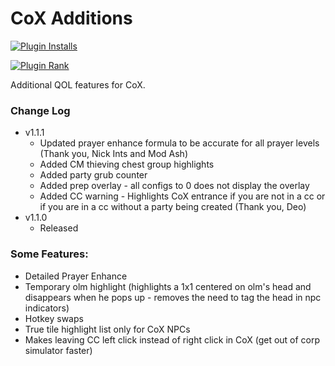 # CoX Additions

[![Plugin Installs](https://img.shields.io/endpoint?url=https://i.pluginhub.info/shields/installs/plugin/cox-qol)](https://runelite.net/plugin-hub/TheStonedTurtle) 

[![Plugin Rank](http://img.shields.io/endpoint?url=https://i.pluginhub.info/shields/rank/plugin/cox-qol)](https://runelite.net/plugin-hub)

Additional QOL features for CoX.

### Change Log
+ v1.1.1 
  + Updated prayer enhance formula to be accurate for all prayer levels (Thank you, Nick Ints and Mod Ash)
  + Added CM thieving chest group highlights
  + Added party grub counter
  + Added prep overlay - all configs to 0 does not display the overlay
  + Added CC warning - Highlights CoX entrance if you are not in a cc or if you are in a cc without a party being created (Thank you, Deo)
+ v1.1.0 
  + Released

### Some Features:
+ Detailed Prayer Enhance
+ Temporary olm highlight (highlights a 1x1 centered on olm's head and disappears when he pops up - removes the need to tag the head in npc indicators)
+ Hotkey swaps
+ True tile highlight list only for CoX NPCs
+ Makes leaving CC left click instead of right click in CoX (get out of corp simulator faster)

